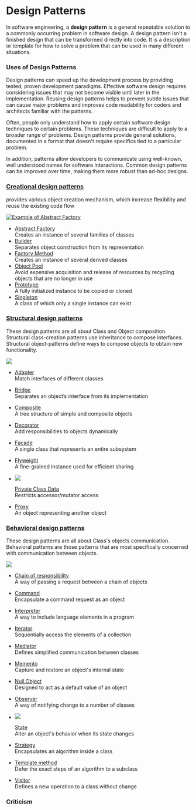 # Design Patterns

In software engineering, a **design pattern** is a general repeatable solution to a commonly occurring problem in software design. A design pattern isn't a finished design that can be transformed directly into code. It is a description or template for how to solve a problem that can be used in many different situations.

### Uses of Design Patterns

Design patterns can speed up the development process by providing tested, proven development paradigms. Effective software design requires considering issues that may not become visible until later in the implementation. Reusing design patterns helps to prevent subtle issues that can cause major problems and improves code readability for coders and architects familiar with the patterns.

Often, people only understand how to apply certain software design techniques to certain problems. These techniques are difficult to apply to a broader range of problems. Design patterns provide general solutions, documented in a format that doesn't require specifics tied to a particular problem.

In addition, patterns allow developers to communicate using well-known, well understood names for software interactions. Common design patterns can be improved over time, making them more robust than ad-hoc designs.

### [Creational design patterns](https://sourcemaking.com/design_patterns/creational_patterns)

provides various object creation mechanism, which increase flexibility and reuse the existing code flow

[![Example of Abstract Factory](https://sourcemaking.com/files/v2/content/patterns/Abstract_Factory-preview.png)](https://sourcemaking.com/design_patterns/abstract_factory)

- [Abstract Factory](https://sourcemaking.com/design_patterns/abstract_factory "Provides a way to encapsulate a group of individual factories that have a common theme.")  
    Creates an instance of several families of classes
- [Builder](https://sourcemaking.com/design_patterns/builder "Separate the construction of a complex object from its representation so that the same construction process can create different representations.")  
    Separates object construction from its representation
- [Factory Method](https://sourcemaking.com/design_patterns/factory_method "Defines a separate method for creating the objects, which subclasses can then override to specify the derived type of product that will be created.")  
    Creates an instance of several derived classes
- [Object Pool](https://sourcemaking.com/design_patterns/object_pool "Avoid expensive acquisition and release of resources by recycling objects that are no longer in use")  
    Avoid expensive acquisition and release of resources by recycling objects that are no longer in use
- [Prototype](https://sourcemaking.com/design_patterns/prototype "Being cloned to produce new objects.")  
    A fully initialized instance to be copied or cloned
- [Singleton](https://sourcemaking.com/design_patterns/singleton "Restricts instantiation of a class to one object.")  
    A class of which only a single instance can exist

### [Structural design patterns](https://sourcemaking.com/design_patterns/structural_patterns)

These design patterns are all about Class and Object composition. Structural class-creation patterns use inheritance to compose interfaces. Structural object-patterns define ways to compose objects to obtain new functionality.

[![](https://sourcemaking.com/files/v2/content/patterns/Decorator-preview.png)](https://sourcemaking.com/design_patterns/decorator)

- [Adapter](https://sourcemaking.com/design_patterns/adapter "Adapts one interface for a class into one that a client expects.")  
    Match interfaces of different classes
- [Bridge](https://sourcemaking.com/design_patterns/bridge "Decouples an abstraction from its implementation so that the two can vary independently.")  
    Separates an object’s interface from its implementation
- [Composite](https://sourcemaking.com/design_patterns/composite "Designed as a composition of one-or-more similar objects, all exhibiting similar functionality.")  
    A tree structure of simple and composite objects
- [Decorator](https://sourcemaking.com/design_patterns/decorator "Allows new/additional behavior to be added to an existing method of an object dynamically.")  
    Add responsibilities to objects dynamically
- [Facade](https://sourcemaking.com/design_patterns/facade "Provides a simplified interface to a larger body of code.")  
    A single class that represents an entire subsystem
- [Flyweight](https://sourcemaking.com/design_patterns/flyweight "When many objects must be manipulated and these cannot afford to have extraneous data, flyweight is appropriate.")  
    A fine-grained instance used for efficient sharing
- [![](https://sourcemaking.com/files/v2/content/patterns/Proxy-preview.png)](https://sourcemaking.com/design_patterns/proxy)
    
    [Private Class Data](https://sourcemaking.com/design_patterns/private_class_data "Restricts accessor/mutator access")  
    Restricts accessor/mutator access
- [Proxy](https://sourcemaking.com/design_patterns/proxy "Class functioning as an interface to another thing.")  
    An object representing another object

### [Behavioral design patterns](https://sourcemaking.com/design_patterns/behavioral_patterns)

These design patterns are all about Class's objects communication. Behavioral patterns are those patterns that are most specifically concerned with communication between objects.

[![](https://sourcemaking.com/files/v2/content/patterns/Interpreter-preview.png)](https://sourcemaking.com/design_patterns/interpreter)

- [Chain of responsibility](https://sourcemaking.com/design_patterns/chain_of_responsibility "Source of command objects and a series of processing objects.")  
    A way of passing a request between a chain of objects
- [Command](https://sourcemaking.com/design_patterns/command "Objects are used to represent actions.")  
    Encapsulate a command request as an object
- [Interpreter](https://sourcemaking.com/design_patterns/interpreter "The basic idea is to implement a specialized computer language to rapidly solve a defined class of problems.")  
    A way to include language elements in a program
- [Iterator](https://sourcemaking.com/design_patterns/iterator "Used to access the elements of an aggregate object sequentially without exposing its underlying representation.")  
    Sequentially access the elements of a collection
- [Mediator](https://sourcemaking.com/design_patterns/mediator "Provides a unified interface to a set of interfaces in a subsystem.")  
    Defines simplified communication between classes
- [Memento](https://sourcemaking.com/design_patterns/memento "Provides the ability to restore an object to its previous state.")  
    Capture and restore an object's internal state
- [Null Object](https://sourcemaking.com/design_patterns/null_object "Designed to act as a default value of an object.")  
    Designed to act as a default value of an object
- [Observer](https://sourcemaking.com/design_patterns/observer "Observes the state of an object in a program.")  
    A way of notifying change to a number of classes
- [![](https://sourcemaking.com/files/v2/content/patterns/State-preview.png)](https://sourcemaking.com/design_patterns/state)
    
    [State](https://sourcemaking.com/design_patterns/state "Represent the state of an object.")  
    Alter an object's behavior when its state changes
- [Strategy](https://sourcemaking.com/design_patterns/strategy "Algorithms can be selected on-the-fly at runtime.")  
    Encapsulates an algorithm inside a class
- [Template method](https://sourcemaking.com/design_patterns/template_method "A template method defines the skeleton of an algorithm.")  
    Defer the exact steps of an algorithm to a subclass
- [Visitor](https://sourcemaking.com/design_patterns/visitor "A way of separating an algorithm from an object structure.")  
    Defines a new operation to a class without change

### Criticism